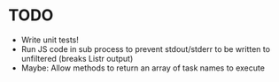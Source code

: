 # TODO

- Write unit tests!
- Run JS code in sub process to prevent stdout/stderr to be written to unfiltered (breaks Listr output)
- Maybe: Allow methods to return an array of task names to execute
